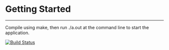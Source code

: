 # Getting Started
---
Compile using make, then run ./a.out at the command line to start the application.

[![Build Status](https://travis-ci.org/ve1ox/Inventory.svg?branch=master)](https://travis-ci.org/ve1ox/Inventory)
